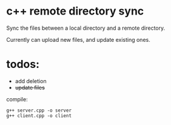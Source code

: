 ﻿# c++ remote directory sync
Sync the files between a local directory and a remote directory.

Currently can upload new files, and update existing ones.


# todos: 
- add deletion 
- ~~update files~~

compile:
```
g++ server.cpp -o server
g++ client.cpp -o client
```
